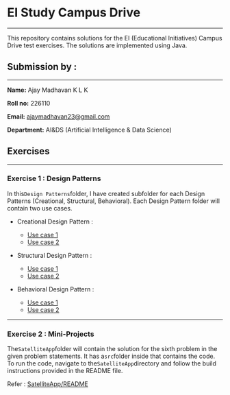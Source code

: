 # EI Study Campus Drive

---


This repository contains solutions for the EI (Educational Initiatives) Campus Drive test exercises. The solutions are implemented using Java.


## Submission by :

---

**Name:** Ajay Madhavan K L K

**Roll no:** 226110

**Email:** ajaymadhavan23@gmail.com

**Department:** AI&DS (Artificial Intelligence & Data Science)


## Exercises

---

### Exercise 1 : Design Patterns

In this`Design Patterns`folder, I have created subfolder for each Design Patterns (Creational, Structural, Behavioral). Each Design Pattern folder will contain two use cases.

* Creational Design Pattern :
  * [Use case 1](Design%20Patterns/Creational/Usecase1/README.md)
  * [Use case 2](Design%20Patterns/Creational/Usecase2/README.md)
  
* Structural Design Pattern :
  * [Use case 1](Design%20Patterns/Structural/Usecase1/README.md)
  * [Use case 2](Design%20Patterns/Structural/Usecase2/README.md)

* Behavioral Design Pattern :
  * [Use case 1](Design%20Patterns/Behavioral/Usecase1/README.md)
  * [Use case 2](Design%20Patterns/Behavioral/Usecase2/README.md)

---

### Exercise 2 : Mini-Projects



The`SatelliteApp`folder will contain the solution for the sixth problem in the given problem statements. It has a`src`folder inside that contains the code. To run the code, navigate to the`SatelliteApp`directory and follow the build instructions provided in the README file.

Refer :  [SatelliteApp/README](SatelliteApp/README.md)